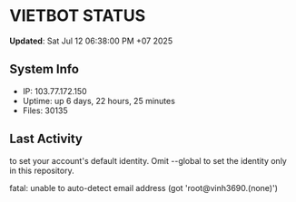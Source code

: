 # VIETBOT STATUS
**Updated**: Sat Jul 12 06:38:00 PM +07 2025

## System Info
- IP: 103.77.172.150
- Uptime: up 6 days, 22 hours, 25 minutes
- Files: 30135

## Last Activity

to set your account's default identity.
Omit --global to set the identity only in this repository.

fatal: unable to auto-detect email address (got 'root@vinh3690.(none)')
